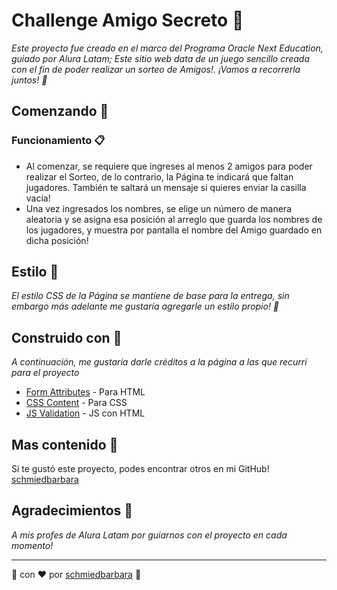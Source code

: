 # Challenge Amigo Secreto 🔮

_Este proyecto fue creado en el marco del Programa Oracle Next Education, guiado por Alura Latam; 
Este sitio web data de un juego sencillo creada con el fin de poder realizar un sorteo de Amigos!. ¡Vamos a recorrerla juntos! 🚀_

## Comenzando 🍄

### Funcionamiento 📋

- Al comenzar, se requiere que ingreses al menos 2 amigos para poder realizar el Sorteo, de lo contrario, la Página te indicará que faltan jugadores. También te saltará un mensaje si quieres enviar la casilla vacía!
- Una vez ingresados los nombres, se elige un número de manera aleatoria y se asigna esa posición al arreglo que guarda los nombres de los jugadores, y muestra por pantalla el nombre del Amigo guardado en dicha posición!


## Estilo 👾
_El estilo CSS de la Página se mantiene de base para la entrega, sin embargo más adelante me gustaría agregarle un estilo propio! 💟_


## Construido con 💯

_A continuación, me gustaría darle créditos a la página a las que recurrí para el proyecto_

+ [Form Attributes](https://www.w3schools.com/html/html_form_attributes_form.asp) - Para HTML
+ [CSS Content](https://www.w3schools.com/css/default.asp) - Para CSS
+ [JS Validation](https://www.w3schools.com/js/js_validation.asp) - JS con HTML

## Mas contenido 📖
Si te gustó este proyecto, podes encontrar otros en mi GitHub! [schmiedbarbara](https://github.com/schmiedbarbara)

## Agradecimientos 🎁
_A mis profes de Alura Latam por guiarnos con el proyecto en cada momento!_


---
🍙 con ❤️ por [schmiedbarbara](https://github.com/schmiedbarbara) 🤭
